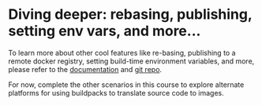 # Diving deeper: rebasing, publishing, setting env vars, and more...

To learn more about other cool features like re-basing, publishing to a remote docker registry, setting build-time environment variables, and more, please refer to the [documentation](https://buildpacks.io/docs) and [git repo](https://github.com/buildpacks).

For now, complete the other scenarios in this course to explore alternate platforms for using buildpacks to translate source code to images. 

